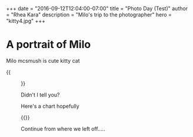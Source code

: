 +++
date = "2016-09-12T12:04:00-07:00"
title = "Photo Day (Test)"
author = "Rhea Kara"
description = "Milo's trip to the photographer"
hero = "kitty4.jpg"
+++

# A portrait of Milo

Milo mcsmush is cute kitty cat

{{<figure src="../../img/kitty1.jpg" title="A pretty kitty">}}

Didn't I tell you?

Here's a chart hopefully

{{<highcharts src="../../charts/controversial.json" id="some-chart-dude">}}

Continue from where we left off.....
